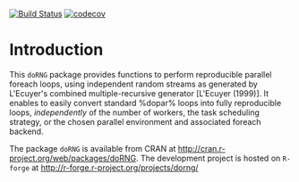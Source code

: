 [![Build Status](https://travis-ci.org/renozao/doRNG.png?branch=master)](https://travis-ci.org/renozao/doRNG)
[![codecov](https://codecov.io/gh/renozao/doRNG/branch/master/graph/badge.svg)](https://codecov.io/gh/renozao/doRNG)

# Introduction

This `doRNG` package provides functions to perform reproducible parallel foreach loops, 
using independent random streams as generated by L'Ecuyer's combined multiple-recursive generator [L'Ecuyer (1999)].
It enables to easily convert standard %dopar% loops into fully reproducible loops, _independently_ of the number of workers, 
the task scheduling strategy, or the chosen parallel environment and associated foreach backend.

The package `doRNG` is available from CRAN at http://cran.r-project.org/web/packages/doRNG.
The development project is hosted on `R-forge` at http://r-forge.r-project.org/projects/dorng/
